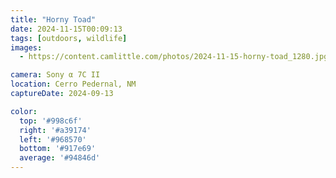 ```yaml
---
title: "Horny Toad"
date: 2024-11-15T00:09:13
tags: [outdoors, wildlife]
images:
  - https://content.camlittle.com/photos/2024-11-15-horny-toad_1280.jpg

camera: Sony α 7C II
location: Cerro Pedernal, NM
captureDate: 2024-09-13

color:
  top: '#998c6f'
  right: '#a39174'
  left: '#968570'
  bottom: '#917e69'
  average: '#94846d'
---
```

